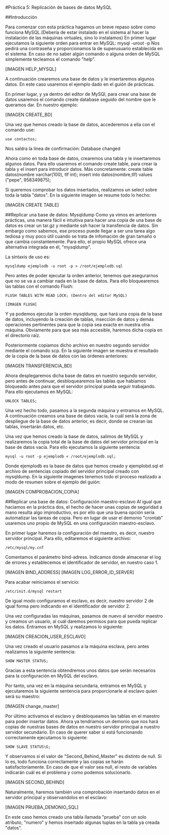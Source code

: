 #Práctica 5: Replicación de bases de datos MySQL

##Introducción

Para comenzar con esta práctica hagamos un breve repaso sobre como funciona MySQL.(Debería de estar instalado en el sistema al hacer la instalación de las máquinas virtuales, sino lo instalamos)
En primer lugar ejecutamos la siguiente orden para entrar en MySQL:
	mysql -uroot -p
Nos pedirá una contraseña y proporcionamos la de superusuario establecida en el sistema. En caso de no saber algún comando o alguna orden de MySQL simplemente tecleamos el comando "help".

[IMAGEN HELP_MYSQL]

A continuación crearemos una base de datos y le insertaremos algunos datos. En este caso usaremos el ejemplo dado en el guión de prácticas.

En primer lugar, y ya dentro del editor de MySQl, para crear una base de datos usaremos el comando create database seguido del nombre que le queramos dar. En nuestro ejemplo:

[IMAGEN CREATE_BD]

Una vez que hemos creado la base de datos, accederemos a ella con el comando use:

	use contactos;

Nos saldra la línea de confirmación:
	Database changed

Ahora como en toda base de datos, crearemos una tabla y le insertaremos algunos datos. Para ello usaremos el comando create table, para crear la tabla y el insert para introducir datos. Más concretamente:
	create table datos(nombre varchar(100), tlf int);
	insert into datos(nombre,tlf) values ("pepe", 958349875);

Si queremos comprobar los datos insertados, realizamos un select sobre toda la tabla "datos". En la siguiente imagen se resume todo lo hecho:

[IMAGEN CREATE TABLE]

##Replicar una base de datos: Mysqldump
Como ya vimos en anteriores prácticas, una manera fácil e intuitiva para hacer una copia de una base de datos es crear un tar.gz y mediante ssh hacer la transfencia de datos. Sin embargo como sabemos, ese proceso puede llegar a ser una tarea algo tediosa y muy poco útil cuando se trata de infomación de gran tamaño o que cambia constantemente. Para ello, el propio MySQL ofrece una alternativa integrada en él, "mysqldump".

La sintaxis de uso es:

	mysqldump ejemplodb -u root -p > /root/ejemplodb.sql

Pero antes de poder ejecutar la orden anterior, tenemos que asegurarnos que no se va a cambiar nada en la base de datos. Para ello bloquearemos las tablas con el comando Flush:

	FLUSH TABLES WITH READ LOCK; (Dentro del editor MySQL)

	[IMAGEN FLUSH]

Y ya podemos ejecutar la orden mysqldump, que hará una copia de la base de datos, incluyendo la creación de tablas, insección de datos y demás operaciones pertinentes para que la copia sea exacta en nuestra otra máquina. Obviamente para que sea más accesible, haremos dicha copia en el directorio raíz.

Posteriormente copiamos dicho archivo en nuestro segundo servidor mediante el comando scp. En la siguiente imagen se muestra el resultado de la copia de la base de datos con las órdenes anteriores:

[IMAGEN TRANSFERENCIA_BD]

Ahora desplegaremos dicha base de datos en nuestro segundo servidor, pero antes de continuar, desbloquearemos las tablas que habiamos bloqueado antes para que el servidor principal pueda seguir trabajando. Para ello ejecutamos en MySQL:
	
	UNLOCK TABLES;

Una vez hecho todo, pasamos a la segunda máquina y entramos en MySQL. A continuación creamos una base de datos vacía, la cuál será la zona de despliegue de la base de datos anterior, es decir, donde se crearan las tablas, insertarán datos, etc.

Una vez que hemos creado la base de datos, salimos de MySQL y realizaremos la copia total de la base de datos del servidor principal en la base de datos vacía. Para ello ejecutamos la siguiente sentencia:
	
	mysql -u root -p ejemplodb < /root/ejemplodb.sql;

Donde ejemplodb es la base de datos que hemos creado y ejemplobd.sql el archivo de sentencias copiado del servidor principal creado con mysqldump. En la siguiente imagenes tenemos todo el proceso realizado a modo de resumen sobre el ejemplo del guión:

[IMAGEN COMPROBACION_COPIA]
	
	
##Replicar una base de datos: Configuración maestro-esclavo
Al igual que haciamos en la práctica dos, el hecho de hacer unas copias de seguridad a mano resulta algo improductivo, es por ello que una buena opción sería automatizar las tareas de copia. Pero en lugar de usar el demonio "crontab" usaremos uno propio de MySQL en una configuración maestro-esclavo.

En primer lugar haremos la configuración del maestro, es decir, nuestro servidor principal. Para ello, editaremos el siguiente archivo:

	/etc/mysql/my.cnf

Comentamos el parámetro bind-adress. Indicamos donde almacenar el log de errores y establecemos el identificador de servidor, en nuestro caso 1.

[IMAGEN BIND_ADDRESS]
[IMAGEN LOG_ERROR_ID_SERVER]

Para acabar reiniciamos el servicio:

	/etc/init.d/mysql restart

De igual modo configuramos el esclavo, es decir, nuestro servidor 2 de igual forma pero indicando en el identificador de servidor 2.


Una vez configuradas las máquinas, pasamos de nuevo al servidor maestro y creamos un usuario, al cuál daremos permisos para que pueda replicar los datos.
Entramos en MySQL y realizamos lo siguiente: 

[IMAGEN CREACION_USER_ESCLAVO]

Una vez creado el usuario pasamos a la máquina esclava, pero antes realizamos la siguiente sentencia:
	
	SHOW MASTER STATUS;

Gracias a esta sentencia obtendremos unos datos que serán necesarios para la configuración en MySQL del esclavo.

Por tanto, una vez en la máquina secundaria, entramos en MySQL y ejecutaremos la siguiente sentencia para proporcionarle al esclavo quien será su maestro:

[IMAGEN change_master]


Por último activamos el esclavo y desbloqueamos las tablas en el maestro para poder insertar datos. Ahora ya tendriamos un demonio que nos hará copias de nuestras bases de datos en nuestro servidor principal a nuestro servidor secundario. En caso de querer saber si está funcionando correctamente ejecutamos lo siguiente:

	SHOW SLAVE STATUS\G;

Y observamos si el valor de "Second_Behind_Master" es distinto de null. Si lo es, todo funciona correctamente y las copias se harán satisfactoriamente. En caso de que el valor sea null, el resto de variables indicarán cuál es el problema y como podemos solucionarlo.

[IMAGEN SECOND_BEHIND]

Naturalmente, haremos también una comprobación insertando datos en el servidor principal y observandolos en el esclavo:

[IMAGEN PRUEBA_DEMONIO_SQL]


En este caso hemos creado una tabla llamada "prueba" con un solo atributo, "numero" y hemos insertado algunas tuplas en la tabla ya creada "datos".
